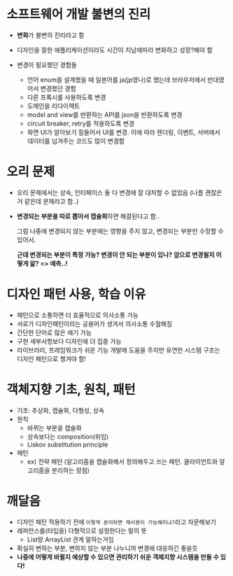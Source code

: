 # 소프트웨어 개발 불변의 진리
  - **변화**가 블변의 진리라고 함
  - 디자인을 잘한 애플리케이션이라도 시간이 지남에따라 변화하고 성장?해야 함

  - 변경이 필요했던 경험들
    - 언어 enum을 설계했을 때 일본어를 ja(jp였나)로 했는데 브라우저에서 반대였어서 변경했던 경험
    - 다른 프록시를 사용하도록 변경
    - 도메인을 리다이렉트
    - model and view를 반환하는 API를 json을 반환하도록 변경
    - circuit breaker, retry를 적용하도록 변경
    - 화면 UI가 알아보기 힘들어서 UI를 변경. 이에 따라 렌더링, 이벤트, 서버에서 데이터를 넘겨주는 코드도 많이 변경함


# 오리 문제
  - 오리 문제에서는 상속, 인터페이스 둘 다 변경에 잘 대처할 수 없었음 (나름 괜찮은거 같은데 문제라고 함..)
  - **변경되는 부분을 따로 뽑아서 캡슐화**하면 해결된다고 함..
    
    그럼 나중에 변경되지 않는 부분에는 영향을 주지 않고, 변경되는 부분만 수정할 수 있어서.
    
    **근데 변경되는 부분이 특정 가능? 변경이 안 되는 부분이 있나? 앞으로 변경될지 어떻게 앎? => 예측..!** 

# 디자인 패턴 사용, 학습 이유
- 패턴으로 소통하면 더 효율적으로 의사소통 가능
- 서로가 디자인패턴이라는 공용어가 생겨서 의사소통 수월해짐
- 간단한 단어로 많은 얘기 가능
- 구현 세부사항보다 디자인에 더 집중 가능
- 라이브러리, 프레임워크가 쉬운 기능 개발에 도움을 주지만 유연한 시스템 구조는 디자인 패턴으로 챙겨야 함!

# 객체지향 기초, 원칙, 패턴
- 기초: 추상화, 캡슐화, 다형성, 상속
- 원칙
  - 바뀌는 부분을 캡슐화
  - 상속보다는 composition(위임)
  - Liskov substitution principle
- 패턴
  - ex) 전략 패턴 (알고리즘을 캡슐화해서 정의해두고 쓰는 패턴. 클라이언트와 알고리즘을 분리하는 장점)

# 깨달음
- 디자인 패턴 적용하기 전에 `이렇게 분리하면 재사용이 가능해지냐?`라고 자문해보기
- 레퍼런스를(타입을) 다형적으로 설정한다는 말의 뜻
  - List랑 ArrayList 관계 말하는거임
- 확실히 변하는 부분, 변하지 않는 부분 나누니까 변경에 대응하긴 좋을듯
- **나중에 어떻게 바뀔지 예상할 수 있으면 관리하기 쉬운 객체지향 시스템을 만들 수 있다!**